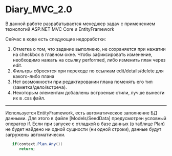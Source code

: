 # Diary_MVC_2.0
В данной работе разрабатывается менеджер задач с применением технологий ASP.NET MVC Core и EntityFramework

Сейчас в коде есть следующие недоработки:
 1. Отметка о том, что задание выполнено, не сохраняется при нажатии на checkbox в главном окне. Чтобы зафиксировать изменение, необходимо нажать на ссылку performed, либо изменить план через edit.
 2. Фильтры сбросятся при переходе по ссылкам edit/details/delete для какого-либо плана
 3. Нет возможности при редактировании плана поменять его тип (заметка/дело/встреча).
 4. Некоторым элементам добавлены встроеные стили, лучше вынести их в .css файл. 
 
*****

Используется EntityFramework, есть автоматическое заполнение БД данными. Для этого в файле [Models/SeedData] предусмотрен условный оператор if. Если при запуске с отладкой в базе данных (в таблице Plan) не будет найдено ни одной сущности (ни одной строки), данные будут загружены автоматически.

```C#
   if(context.Plan.Any())
      return;
```
